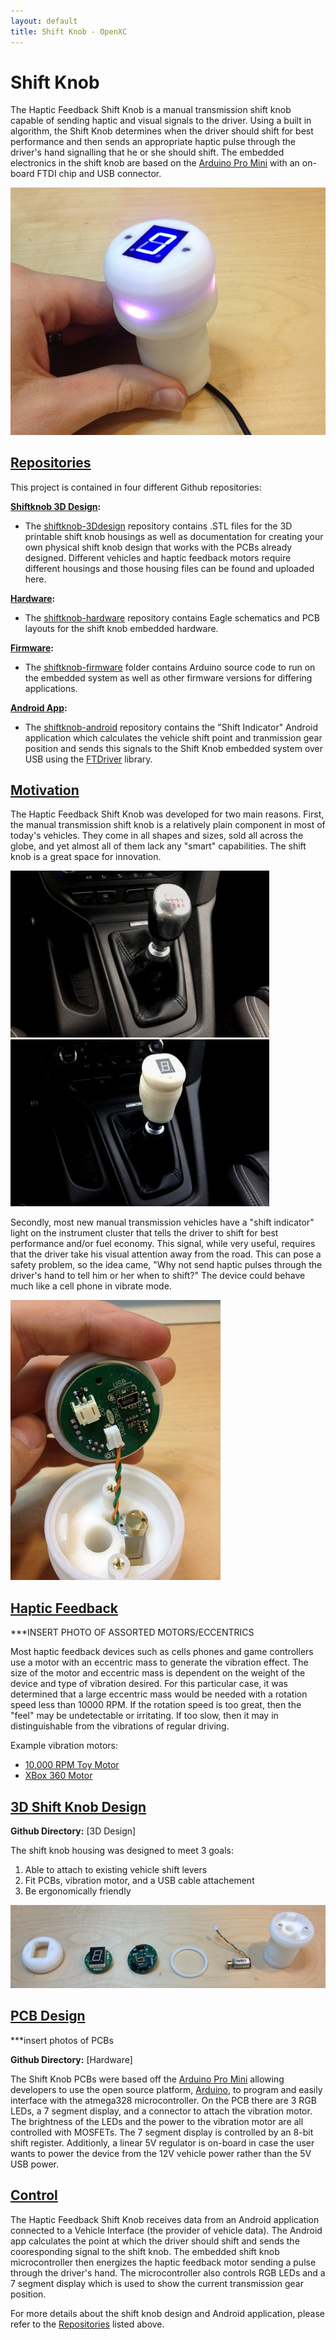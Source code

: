 ```yaml
---
layout: default
title: Shift Knob - OpenXC
---
```


<div class="page-header">
    <h1>Shift Knob</h1>
</div>

The Haptic Feedback Shift Knob is a manual transmission shift knob capable of 
sending haptic and visual signals to the driver. Using a built in algorithm, the 
Shift Knob determines when the driver should shift for best performance and then sends
an appropriate haptic pulse through the driver's hand signalling that he or she should shift.
The embedded electronics in the shift knob are based on the [Arduino Pro Mini] with an on-board
FTDI chip and USB connector.

![OpenXC Shift Knob](/projects/images/shift-knob/assembled_shift_knob.jpg)

<div class="page-header">
	<h2 id="repositories"><a href="#repositories">Repositories</a></h2>
</div>

This project is contained in four different Github repositories:

**<ins>Shiftknob 3D Design</ins>:**

* The [shiftknob-3Ddesign] repository contains .STL files for the 3D printable shift 
knob housings as well as documentation for creating your own physical shift knob design that works 
with the PCBs already designed. Different vehicles and haptic feedback motors require different 
housings and those housing files can be found and uploaded here.

**<ins>Hardware</ins>:**

* The [shiftknob-hardware] repository contains Eagle schematics and PCB layouts for 
the shift knob embedded hardware.

**<ins>Firmware</ins>:**

* The [shiftknob-firmware] folder contains Arduino source code to run on the embedded 
system as well as other firmware versions for differing applications.

**<ins>Android App</ins>:**

* The [shiftknob-android] repository contains the "Shift Indicator" Android application which
calculates the vehicle shift point and tranmission gear position and sends this signals to the Shift Knob
embedded system over USB using the [FTDriver] library.

<div class="page-header">
	<h2 id="motivation"><a href="#motivation">Motivation</a></h2>
</div>

The Haptic Feedback Shift Knob was developed for two main reasons. First, the manual 
transmission shift knob is a relatively plain component in most of today's vehicles.
They come in all shapes and sizes, sold all across the globe, and yet almost all of them 
lack any "smart" capabilities. The shift knob is a great space for innovation.

![Focus ST Shift Knob](/projects/images/shift-knob/in_vehicle_2_small.jpg) ![Haptic Shift Knob](/projects/images/shift-knob/in_vehicle_1_small.jpg)

Secondly, most new manual transmission vehicles have a "shift indicator" light on the 
instrument cluster that tells the driver to shift for best performance and/or fuel economy.
This signal, while very useful, requires that the driver take his visual attention away from 
the road. This can pose a safety problem, so the idea came, "Why not send 
haptic pulses through the driver's hand to tell him or her when to shift?" The device 
could behave much like a cell phone in vibrate mode.

![Shift Knob Internals](/projects/images/shift-knob/shift_knob_internals.jpg)

<div class="page-header">
	<h2 id="haptic_feedback"><a href="#haptic_feedback">Haptic Feedback</a></h2>
</div>

***INSERT PHOTO OF ASSORTED MOTORS/ECCENTRICS

Most haptic feedback devices such as cells phones and game controllers use a motor with an 
eccentric mass to generate the vibration effect. The size of the motor and eccentric mass is 
dependent on the weight of the device and type of vibration desired. For this particular case, it 
was determined that a large eccentric mass would be needed with a rotation speed less than 
10000 RPM. If the rotation speed is too great, then the "feel" may be undetectable or irritating.
If too slow, then it may in distinguishable from the vibrations of regular driving.

Example vibration motors:

* [10,000 RPM Toy Motor]
* [XBox 360 Motor]

<div class="page-header">
	<h2 id="3Ddesign"><a href="#3Ddesign">3D Shift Knob Design</a></h2>
</div>

**Github Directory:** [3D Design]

The shift knob housing was designed to meet 3 goals:

1. Able to attach to existing vehicle shift levers
1. Fit PCBs, vibration motor, and a USB cable attachement
1. Be ergonomically friendly

![Breakdown of Shift Knob](/projects/images/shift-knob/breakdown_of_shift_knob.jpg)

<div class="page-header">
	<h2 id="PCB"><a href="#PCB">PCB Design</a></h2>
</div>

***insert photos of PCBs

**Github Directory:** [Hardware]

The Shift Knob PCBs were based off the [Arduino Pro Mini] allowing developers to use the open
source platform, [Arduino], to program and easily interface with the atmega328 microcontroller. On the PCB
there are 3 RGB LEDs, a 7 segment display, and a connector to attach the vibration motor. The 
brightness of the LEDs and the power to the vibration motor are all controlled with MOSFETs. The
7 segment display is controlled by an 8-bit shift register. Additionly, a linear 5V regulator is on-board
in case the user wants to power the device from the 12V vehicle power rather than the 5V USB power.

<div class="page-header">
	<h2 id="control"><a href="#control">Control</a></h2>
</div>

The Haptic Feedback Shift Knob receives data from an Android application connected to a Vehicle 
Interface (the provider of vehicle data). The Android app calculates the point at which the driver 
should shift and sends the cooresponding signal to the shift knob. The embedded shift knob 
microcontroller then energizes the haptic feedback motor sending a pulse through the driver's
hand. The microcontroller also controls RGB LEDs and a 7 segment display which is used to show
the current transmission gear position.

For more details about the shift knob design and Android application, please refer to the 
[Repositories](#Repositories) listed above.

[README]: https://github.com/openxc/shift-knob/blob/master/README.mkd
[Arduino Pro Mini]: http://arduino.cc/en/Main/ArduinoBoardProMini
[shiftknob-3Ddesign]: https://github.com/openxc/shiftknob-3Ddesign
[shiftknob-hardware]: https://github.com/openxc/shiftknob-hardware
[shiftknob-firmware]: https://github.com/openxc/shiftknob-firmware
[shiftknob-android]: https://github.com/openxc/shiftknob-android
[Arduino]: http://www.arduino.cc
[10,000 RPM Toy Motor]: http://www.amazon.com/0-04A-10000RPM-Vibrator-Vibration-Motor/dp/B005G0NQEG/
[XBox 360 Motor]: http://www.instructables.com/id/How-To-Disassemble-an-Xbox-360-Wireless-Controller/step15/Remove-The-Rumble-Packs/
[FTDriver]: https://github.com/ksksue/FTDriver
